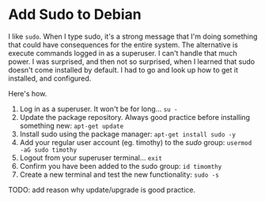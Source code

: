 # Add Sudo to Debian

I like `sudo`. When I type sudo, it's a strong message that I'm doing something that could have consequences for the entire system. The alternative is execute commands logged in as a superuser. I can't handle that much power. I was surprised, and then not so surprised, when I learned that sudo doesn't come installed by default. I had to go and look up how to get it installed, and configured.

Here's how.

1. Log in as a superuser. It won't be for long... `su -`
2. Update the package repository. Always good practice before installing something new: `apt-get update`
3. Install sudo using the package manager: `apt-get install sudo -y`
4. Add your regular user account (eg. timothy) to the _sudo_ group: `usermod -aG sudo timothy`
5. Logout from your superuser terminal... `exit`
6. Confirm you have been added to the sudo group: `id timomthy`
7. Create a new terminal and test the new functionality: `sudo -s`

TODO: add reason why update/upgrade is good practice.
